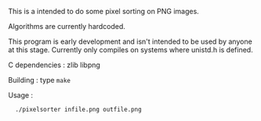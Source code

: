 This is a intended to do some pixel sorting on PNG images. 

Algorithms are currently hardcoded. 

This program is early development and isn't intended to be used by anyone at this stage. Currently only compiles on systems where unistd.h is defined.

C   dependencies : zlib libpng

Building : type `make`
  
Usage : 
```
  ./pixelsorter infile.png outfile.png 
```
